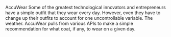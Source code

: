 AccuWear
Some of the greatest technological innovators and entrepreneurs have a simple outfit that they wear every day. However, even they have to change up their outfits to account for one uncontrollable variable. The weather. AccuWear pulls from various APIs to make a simple recommendation for what coat, if any, to wear on a given day.



